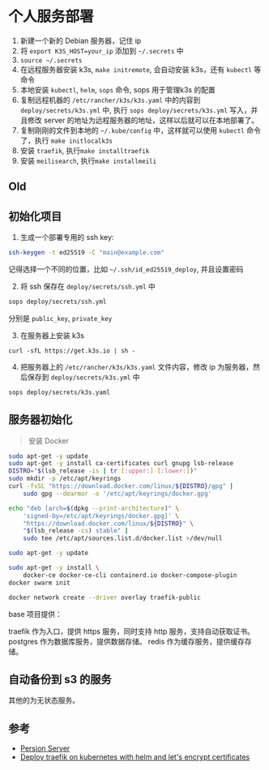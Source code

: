 # 个人服务部署

1. 新建一个新的 Debian 服务器，记住 ip
1. 将 `export K3S_HOST=your_ip` 添加到 `~/.secrets` 中
1. `source ~/.secrets`
1. 在远程服务器安装 k3s, `make initremote`, 会自动安装 k3s，还有 `kubectl` 等命令
1. 本地安装 `kubectl`, `helm`, `sops` 命令, sops 用于管理k3s 的配置
1. 复制远程机器的 `/etc/rancher/k3s/k3s.yaml` 中的内容到 `deploy/secrets/k3s.yml` 中, 执行 `sops deploy/secrets/k3s.yml` 写入，并且修改 server 的地址为远程服务器的地址，这样以后就可以在本地部署了。
1. 复制刚刚的文件到本地的 `~/.kube/config` 中，这样就可以使用 `kubectl` 命令了，执行 `make initlocalk3s`
1. 安装 `traefik`, 执行`make installtraefik`
1. 安装 `meilisearch`, 执行`make installmeili`

## Old

## 初始化项目

1. 生成一个部署专用的 ssh key:

```bash
ssh-keygen -t ed25519 -C "main@example.com"
```

记得选择一个不同的位置，比如 `~/.ssh/id_ed25519_deploy`, 并且设置密码

2. 将 ssh 保存在 `deploy/secrets/ssh.yml` 中

```bash
sops deploy/secrets/ssh.yml
```

分别是 `public_key`, `private_key`

3. 在服务器上安装 k3s

```
curl -sfL https://get.k3s.io | sh -
```

4. 把服务器上的 `/etc/rancher/k3s/k3s.yaml` 文件内容，修改 ip 为服务器，然后保存到 `deploy/secrets/k3s.yml` 中

```bash
sops deploy/secrets/k3s.yaml
```

## 服务器初始化

> 安装 Docker

```bash
sudo apt-get -y update
sudo apt-get -y install ca-certificates curl gnupg lsb-release
DISTRO="$(lsb_release -is | tr [:upper:] [:lower:])"
sudo mkdir -p /etc/apt/keyrings
curl -fsSL "https://download.docker.com/linux/${DISTRO}/gpg" |
	sudo gpg --dearmor -o '/etc/apt/keyrings/docker.gpg'

echo "deb [arch=$(dpkg --print-architecture)" \
	'signed-by=/etc/apt/keyrings/docker.gpg]' \
	"https://download.docker.com/linux/${DISTRO}" \
	"$(lsb_release -cs) stable" |
	sudo tee /etc/apt/sources.list.d/docker.list >/dev/null

sudo apt-get -y update

sudo apt-get -y install \
	docker-ce docker-ce-cli containerd.io docker-compose-plugin
docker swarm init

docker network create --driver overlay traefik-public

```

base 项目提供：

traefik 作为入口，提供 https 服务，同时支持 http 服务，支持自动获取证书。
postgres 作为数据库服务，提供数据存储。
redis 作为缓存服务，提供缓存存储。

## 自动备份到 s3 的服务

其他的为无状态服务。

## 参考

- [Persion Server](https://github.com/erebe/personal-server)
- [Deploy traefik on kubernetes with helm and let's encrypt certificates](https://ewencodes.github.io/blog/cloud/kubernetes/deploy-traefik-on-kubernetes-with-helm-and-lets-encrypt-certificates/)

